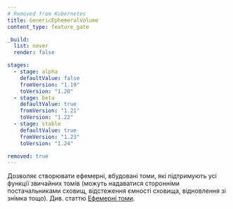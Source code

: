 ```yaml
---
# Removed from Kubernetes
title: GenericEphemeralVolume
content_type: feature_gate

_build:
  list: never
  render: false

stages:
  - stage: alpha 
    defaultValue: false
    fromVersion: "1.19"
    toVersion: "1.20"
  - stage: beta 
    defaultValue: true
    fromVersion: "1.21"
    toVersion: "1.22"    
  - stage: stable
    defaultValue: true
    fromVersion: "1.23"
    toVersion: "1.24"    

removed: true  
---
```

Дозволяє створювати ефемерні, вбудовані томи, які підтримують усі функції звичайних томів (можуть надаватися сторонніми постачальниками сховищ, відстеження ємності сховища, відновлення зі знімка тощо). Див. статтю [Ефемерні томи](/uk/docs/concepts/storage/ephemeral-volumes/).
